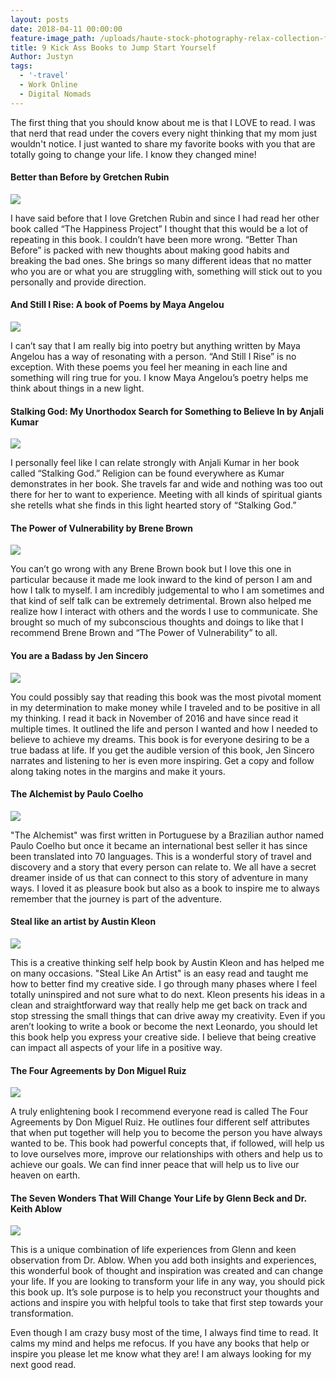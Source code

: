 ```yaml
---
layout: posts
date: 2018-04-11 00:00:00
feature-image_path: /uploads/haute-stock-photography-relax-collection-final-5.jpg
title: 9 Kick Ass Books to Jump Start Yourself
Author: Justyn
tags:
  - '-travel'
  - Work Online
  - Digital Nomads
---
```


The first thing that you should know about me is that I LOVE to read. I was that nerd that read under the covers every night thinking that my mom just wouldn't notice. I just wanted to share my favorite books with you that are totally going to change your life. I know they changed mine!

#### Better than Before by Gretchen Rubin

<a target="_blank"  href="https://www.amazon.com/gp/product/0385348630/ref=as_li_tl?ie=UTF8&camp=1789&creative=9325&creativeASIN=0385348630&linkCode=as2&tag=justynjen07-20&linkId=e1cc7828077e8f116dda0327d115957f"><img border="0" src="//ws-na.amazon-adsystem.com/widgets/q?_encoding=UTF8&MarketPlace=US&ASIN=0385348630&ServiceVersion=20070822&ID=AsinImage&WS=1&Format=_SL250_&tag=justynjen07-20" ></a><img src="//ir-na.amazon-adsystem.com/e/ir?t=justynjen07-20&l=am2&o=1&a=0385348630" width="1" height="1" border="0" alt="" style="border:none !important; margin:0px !important;" />

I have said before that I love Gretchen Rubin and since I had read her other book called “The Happiness Project” I thought that this would be a lot of repeating in this book. I couldn’t have been more wrong. “Better Than Before” is packed with new thoughts about making good habits and breaking the bad ones. She brings so many different ideas that no matter who you are or what you are struggling with, something will stick out to you personally and provide direction.

#### And Still I Rise: A book of Poems by Maya Angelou

<a target="_blank" href="https://www.amazon.com/gp/product/0394502523/ref=as_li_tl?ie=UTF8&camp=1789&creative=9325&creativeASIN=0394502523&linkCode=as2&tag=justynjen07-20&linkId=ee86f3ee1bbecf1567533c186e178a07"><img border="0" src="//ws-na.amazon-adsystem.com/widgets/q?_encoding=UTF8&MarketPlace=US&ASIN=0394502523&ServiceVersion=20070822&ID=AsinImage&WS=1&Format=_SL250_&tag=justynjen07-20" ></a><img src="//ir-na.amazon-adsystem.com/e/ir?t=justynjen07-20&l=am2&o=1&a=0394502523" width="1" height="1" border="0" alt="" style="border:none !important; margin:0px !important;" />

I can’t say that I am really big into poetry but anything written by Maya Angelou has a way of resonating with a person. “And Still I Rise” is no exception. With these poems you feel her meaning in each line and something will ring true for you. I know Maya Angelou’s poetry helps me think about things in a new light.

#### Stalking God: My Unorthodox Search for Something to Believe In by Anjali Kumar

<a target="_blank"  href="https://www.amazon.com/gp/product/158005661X/ref=as_li_tl?ie=UTF8&camp=1789&creative=9325&creativeASIN=158005661X&linkCode=as2&tag=justynjen07-20&linkId=066814b05e18a9186de8241ed5942f35"><img border="0" src="//ws-na.amazon-adsystem.com/widgets/q?_encoding=UTF8&MarketPlace=US&ASIN=158005661X&ServiceVersion=20070822&ID=AsinImage&WS=1&Format=_SL250_&tag=justynjen07-20" ></a><img src="//ir-na.amazon-adsystem.com/e/ir?t=justynjen07-20&l=am2&o=1&a=158005661X" width="1" height="1" border="0" alt="" style="border:none !important; margin:0px !important;" />

I personally feel like I can relate strongly with Anjali Kumar in her book called “Stalking God.” Religion can be found everywhere as Kumar demonstrates in her book. She travels far and wide and nothing was too out there for her to want to experience. Meeting with all kinds of spiritual giants she retells what she finds in this light hearted story of “Stalking God.”

#### The Power of Vulnerability by Brene Brown

<a target="_blank"  href="https://www.amazon.com/gp/product/1604078588/ref=as_li_tl?ie=UTF8&camp=1789&creative=9325&creativeASIN=1604078588&linkCode=as2&tag=justynjen07-20&linkId=9407013ab7526c34f8784d0e165fd25d"><img border="0" src="//ws-na.amazon-adsystem.com/widgets/q?_encoding=UTF8&MarketPlace=US&ASIN=1604078588&ServiceVersion=20070822&ID=AsinImage&WS=1&Format=_SL250_&tag=justynjen07-20" ></a><img src="//ir-na.amazon-adsystem.com/e/ir?t=justynjen07-20&l=am2&o=1&a=1604078588" width="1" height="1" border="0" alt="" style="border:none !important; margin:0px !important;" />

You can’t go wrong with any Brene Brown book but I love this one in particular because it made me look inward to the kind of person I am and how I talk to myself. I am incredibly judgemental to who I am sometimes and that kind of self talk can be extremely detrimental. Brown also helped me realize how I interact with others and the words I use to communicate. She brought so much of my subconscious thoughts and doings to like that I recommend Brene Brown and “The Power of Vulnerability” to all.

#### You are a Badass by Jen Sincero

<a target="_blank"  href="https://www.amazon.com/gp/product/0762447699/ref=as_li_tl?ie=UTF8&camp=1789&creative=9325&creativeASIN=0762447699&linkCode=as2&tag=justynjen07-20&linkId=9b7e1aa3bc2ac1879a616c536976fcac"><img border="0" src="//ws-na.amazon-adsystem.com/widgets/q?_encoding=UTF8&MarketPlace=US&ASIN=0762447699&ServiceVersion=20070822&ID=AsinImage&WS=1&Format=_SL250_&tag=justynjen07-20" ></a><img src="//ir-na.amazon-adsystem.com/e/ir?t=justynjen07-20&l=am2&o=1&a=0762447699" width="1" height="1" border="0" alt="" style="border:none !important; margin:0px !important;" />

You could possibly say that reading this book was the most pivotal moment in my determination to make money while I traveled and to be positive in all my thinking. I read it back in November of 2016 and have since read it multiple times. It outlined the life and person I wanted and how I needed to believe to achieve my dreams. This book is for everyone desiring to be a true badass at life. If you get the audible version of this book, Jen Sincero narrates and listening to her is even more inspiring. Get a copy and follow along taking notes in the margins and make it yours.

#### The Alchemist by Paulo Coelho

<a target="_blank"  href="https://www.amazon.com/gp/product/0062315005/ref=as_li_tl?ie=UTF8&camp=1789&creative=9325&creativeASIN=0062315005&linkCode=as2&tag=justynjen07-20&linkId=482451620510c6cda77d2c1b6f5bd9d9"><img border="0" src="//ws-na.amazon-adsystem.com/widgets/q?_encoding=UTF8&MarketPlace=US&ASIN=0062315005&ServiceVersion=20070822&ID=AsinImage&WS=1&Format=_SL250_&tag=justynjen07-20" ></a><img src="//ir-na.amazon-adsystem.com/e/ir?t=justynjen07-20&l=am2&o=1&a=0062315005" width="1" height="1" border="0" alt="" style="border:none !important; margin:0px !important;" />

"The Alchemist" was first written in Portuguese by a Brazilian author named Paulo Coelho but once it became an international best seller it has since been translated into 70 languages. This is a wonderful story of travel and discovery and a story that every person can relate to. We all have a secret dreamer inside of us that can connect to this story of adventure in many ways. I loved it as pleasure book but also as a book to inspire me to always remember that the journey is part of the adventure.

#### Steal like an artist by Austin Kleon

<a target="_blank"  href="https://www.amazon.com/gp/product/0761169253/ref=as_li_tl?ie=UTF8&camp=1789&creative=9325&creativeASIN=0761169253&linkCode=as2&tag=justynjen07-20&linkId=9eb4052183173537981c50a6fc2ea865"><img border="0" src="//ws-na.amazon-adsystem.com/widgets/q?_encoding=UTF8&MarketPlace=US&ASIN=0761169253&ServiceVersion=20070822&ID=AsinImage&WS=1&Format=_SL250_&tag=justynjen07-20" ></a><img src="//ir-na.amazon-adsystem.com/e/ir?t=justynjen07-20&l=am2&o=1&a=0761169253" width="1" height="1" border="0" alt="" style="border:none !important; margin:0px !important;" />

This is a creative thinking self help book by Austin Kleon and has helped me on many occasions. "Steal Like An Artist" is an easy read and taught me how to better find my creative side. I go through many phases where I feel totally uninspired and not sure what to do next. Kleon presents his ideas in a clean and straightforward way that really help me get back on track and stop stressing the small things that can drive away my creativity. Even if you aren’t looking to write a book or become the next Leonardo, you should let this book help you express your creative side. I believe that being creative can impact all aspects of your life in a positive way.

#### The Four Agreements by Don Miguel Ruiz

<a target="_blank"  href="https://www.amazon.com/gp/product/1878424319/ref=as_li_tl?ie=UTF8&camp=1789&creative=9325&creativeASIN=1878424319&linkCode=as2&tag=justynjen07-20&linkId=f3b364a83af8d1e3c9978ea3de462852"><img border="0" src="//ws-na.amazon-adsystem.com/widgets/q?_encoding=UTF8&MarketPlace=US&ASIN=1878424319&ServiceVersion=20070822&ID=AsinImage&WS=1&Format=_SL250_&tag=justynjen07-20" ></a><img src="//ir-na.amazon-adsystem.com/e/ir?t=justynjen07-20&l=am2&o=1&a=1878424319" width="1" height="1" border="0" alt="" style="border:none !important; margin:0px !important;" />

A truly enlightening book I recommend everyone read is called The Four Agreements by Don Miguel Ruiz. He outlines four different self attributes that when put together will help you to become the person you have always wanted to be. This book had powerful concepts that, if followed, will help us to love ourselves more, improve our relationships with others and help us to achieve our goals. We can find inner peace that will help us to live our heaven on earth.

#### The Seven Wonders That Will Change Your Life by Glenn Beck and Dr. Keith Ablow

<a target="_blank"  href="https://www.amazon.com/gp/product/1451641532/ref=as_li_tl?ie=UTF8&camp=1789&creative=9325&creativeASIN=1451641532&linkCode=as2&tag=justynjen07-20&linkId=ba4d5eb71291b1fed0a39d9a07b95383"><img border="0" src="//ws-na.amazon-adsystem.com/widgets/q?_encoding=UTF8&MarketPlace=US&ASIN=1451641532&ServiceVersion=20070822&ID=AsinImage&WS=1&Format=_SL250_&tag=justynjen07-20" ></a><img src="//ir-na.amazon-adsystem.com/e/ir?t=justynjen07-20&l=am2&o=1&a=1451641532" width="1" height="1" border="0" alt="" style="border:none !important; margin:0px !important;" />

This is a unique combination of life experiences from Glenn and keen observation from Dr. Ablow. When you add both insights and experiences, this wonderful book of thought and inspiration was created and can change your life. If you are looking to transform your life in any way, you should pick this book up. It’s sole purpose is to help you reconstruct your thoughts and actions and inspire you with helpful tools to take that first step towards your transformation.

Even though I am crazy busy most of the time, I always find time to read. It calms my mind and helps me refocus. If you have any books that help or inspire you please let me know what they are! I am always looking for my next good read.